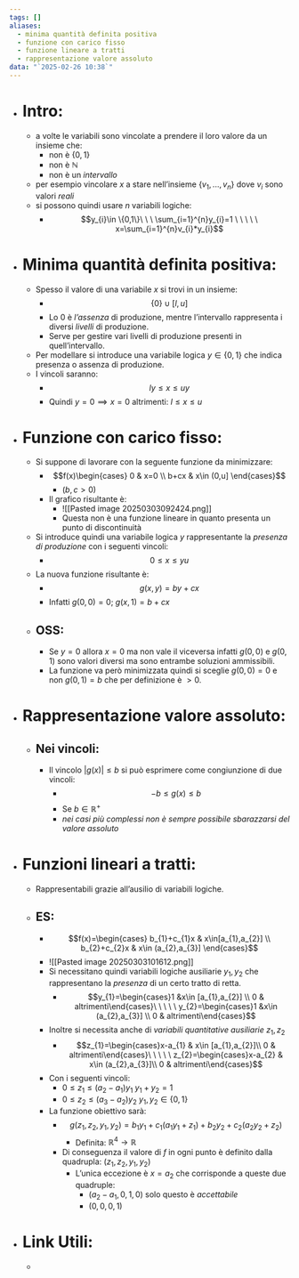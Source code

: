 ```yaml
---
tags: []
aliases:
  - minima quantità definita positiva
  - funzione con carico fisso
  - funzione lineare a tratti
  - rappresentazione valore assoluto
data: "`2025-02-26 10:38`"
---
```

- # Intro:
	- a volte le variabili sono vincolate a prendere il loro valore da un insieme che:
		- non è $\{0,1\}$
		- non è $\mathbb{N}$
		- non è un _intervallo_
	- per esempio vincolare $x$ a stare nell’insieme $\{v_1,...,v_n\}$ dove $v_{i}$ sono valori _reali_
	- si possono quindi usare $n$ variabili logiche:
		- $$y_{i}\in \{0,1\}\ \ \ \sum_{i=1}^{n}y_{i}=1 \ \ \ \ \  x=\sum_{i=1}^{n}v_{i}*y_{i}$$
- # Minima quantità definita positiva:
	- Spesso il valore di una variabile $x$ si trovi in un insieme:
		- $$\{0\}\cup [l,u]$$
		- Lo $0$ è _l’assenza_ di produzione, mentre l’intervallo rappresenta i diversi _livelli_ di produzione.
		- Serve per gestire vari livelli di produzione presenti in quell’intervallo.
	- Per modellare si introduce una variabile logica $y\in \{0,1\}$ che indica presenza o assenza di produzione.
	- I vincoli saranno:
		- $$ly\le x\le uy$$
		- Quindi $y=0 \implies x=0$ altrimenti: $l\le x \le u$
- # Funzione con carico fisso:
	- Si suppone di lavorare con la seguente funzione da minimizzare:
		- $$f(x)\begin{cases} 0 & x=0 \\ b+cx & x\in (0,u] \end{cases}$$
			- $(b,c >0)$
		- Il grafico risultante è:
			- ![[Pasted image 20250303092424.png]]
			- Questa non è una funzione lineare in quanto presenta un punto di discontinuità
	- Si introduce quindi una variabile logica $y$ rappresentante la _presenza di produzione_ con i seguenti vincoli:
		- $$0\le x\le yu$$
	- La nuova funzione risultante è:
		- $$g(x,y)=by+cx$$
		- Infatti $g(0,0)=0$; $g(x,1)=b+cx$
	- ## OSS:
		- Se $y=0$ allora $x=0$ ma non vale il viceversa infatti $g(0,0)$ e $g(0,1)$ sono valori diversi ma sono entrambe soluzioni ammissibili. 
		- La funzione va però minimizzata quindi si sceglie $g(0,0)=0$ e non $g(0,1)=b$ che per definizione è $>0$.
- # Rappresentazione valore assoluto:
	- ## Nei vincoli:
		- Il vincolo $|g(x)|\le b$ si può esprimere come congiunzione di due vincoli:
			- $$-b\le g(x)\le b$$
			- Se $b\in \mathbb{R}^{+}$ 
			- _nei casi più complessi non è sempre possibile sbarazzarsi del valore assoluto_
- # Funzioni lineari a tratti:
	- Rappresentabili grazie all’ausilio di variabili logiche.
	- ## ES:
		- $$f(x)=\begin{cases} b_{1}+c_{1}x & x\in[a_{1},a_{2}] \\ b_{2}+c_{2}x & x\in (a_{2},a_{3}] \end{cases}$$ 
		- ![[Pasted image 20250303101612.png]]
		- Si necessitano quindi variabili logiche ausiliarie $y_{1},y_{2}$ che rappresentano la _presenza_ di un certo tratto di retta.
			- $$y_{1}=\begin{cases}1 &x\in [a_{1},a_{2}] \\ 0 & altrimenti\end{cases}\ \ \ \ \ y_{2}=\begin{cases}1 &x\in (a_{2},a_{3}] \\ 0 & altrimenti\end{cases}$$
		- Inoltre si necessita anche di _variabili quantitative ausiliarie_ $z_{1},z_{2}$
			- $$z_{1}=\begin{cases}x-a_{1} & x\in [a_{1},a_{2}]\\ 0 & altrimenti\end{cases}\ \ \ \ \ z_{2}=\begin{cases}x-a_{2} & x\in (a_{2},a_{3}]\\ 0 & altrimenti\end{cases}$$
		- Con i seguenti vincoli:
			- $0 ≤z_{1} ≤ (a_{2} − a_{1})y_{1}$        $y_{1}+y_{2}=1$
			- $0 ≤z_{2} ≤ (a_{3} − a_{2})y_{2}$        $y_{1},y_{2}\in \{0,1\}$
		- La funzione obiettivo sarà:
			- $$g(z_{1},z_{2},y_{1},y_{2})=b_{1}y_{1}+c_{1}(a_{1}y_{1} + z_{1})+b_{2}y_{2}+c_{2}(a_{2}y_{2} + z_{2})$$
				- Definita: $\mathbb{R}^{4}\to \mathbb{R}$
			- Di conseguenza il valore di  $f$ in ogni punto è definito dalla quadrupla: $(z_{1},z_{2},y_{1},y_{2})$
				- L’unica eccezione è $x=a_{2}$ che corrisponde a queste due quadruple:
					- $(a_{2}-a_{1}, 0,1,0)$ solo questo è _accettabile_
					- $(0,0,0,1)$
- # Link Utili:
	- 
